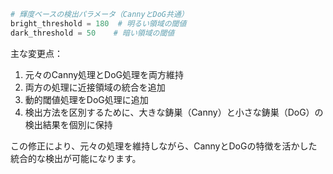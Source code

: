 ```python
# 輝度ベースの検出パラメータ（CannyとDoG共通）
bright_threshold = 180  # 明るい領域の閾値
dark_threshold = 50    # 暗い領域の閾値
```

主な変更点：
1. 元々のCanny処理とDoG処理を両方維持
2. 両方の処理に近接領域の統合を追加
3. 動的閾値処理をDoG処理に追加
4. 検出方法を区別するために、大きな鋳巣（Canny）と小さな鋳巣（DoG）の検出結果を個別に保持

この修正により、元々の処理を維持しながら、CannyとDoGの特徴を活かした統合的な検出が可能になります。
